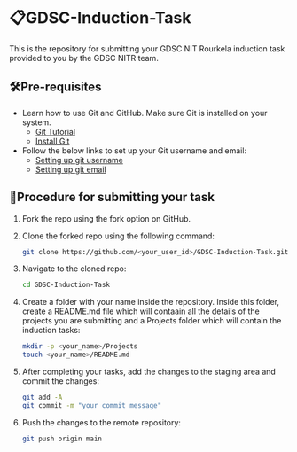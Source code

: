 # 📋GDSC-Induction-Task 

This is the repository for submitting your GDSC NIT Rourkela induction task provided to you by the GDSC NITR team.

## 🛠️Pre-requisites

- Learn how to use Git and GitHub. Make sure Git is installed on your system.
  - [Git Tutorial](https://www.freecodecamp.org/news/git-and-github-for-beginners/)
  - [Install Git](https://git-scm.com/downloads)
- Follow the below links to set up your Git username and email:
  - [Setting up git username](https://docs.github.com/en/get-started/getting-started-with-git/setting-your-username-in-git)
  - [Setting up git email](https://docs.github.com/en/account-and-profile/setting-up-and-managing-your-personal-account-on-github/managing-email-preferences/setting-your-commit-email-address#setting-your-commit-email-address-in-git)

## 📝Procedure for submitting your task

1. Fork the repo using the fork option on GitHub.
2. Clone the forked repo using the following command:

   ```bash
   git clone https://github.com/<your_user_id>/GDSC-Induction-Task.git
   ```

3. Navigate to the cloned repo:

    ```bash
    cd GDSC-Induction-Task
    ```

4. Create a folder with your name inside the repository. Inside this folder, create a README.md file which will contaain all the details of the projects you are submitting and a Projects folder which will contain the induction tasks:

    ```bash
    mkdir -p <your_name>/Projects
    touch <your_name>/README.md
    ```

5. After completing your tasks, add the changes to the staging area and commit the changes:

    ```bash
    git add -A
    git commit -m "your commit message"
    ```
6. Push the changes to the remote repository:

    ```bash
    git push origin main
    ```
